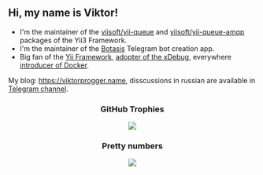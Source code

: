 ## Hi, my name is Viktor! 
- I'm the maintainer of the [yiisoft/yii-queue](https://github.com/yiisoft/yii-queue) and [yiisoft/yii-queue-amqp](https://github.com/yiisoft/yii-queue-amqp) packages of the Yii3 Framework.
- I'm the maintainer of the [Botasis](https://github.com/botasis) Telegram bot creation app.
- Big fan of the [Yii Framework](http://yiiframework.com/), [adopter of the xDebug](https://viktorprogger.name/posts/how-to-use-php-without-installing.html?utm_source=github), everywhere [introducer of Docker](https://viktorprogger.name/posts/xdebug-docker-config-example.html?utm_source=github).

My blog: https://viktorprogger.name, disscussions in russian are available in [Telegram channel](https://t.me/viktorprogger_channel_ru).

<h3 align="center">GitHub Trophies</h3>

<p align="center">
  <img align="center" src="https://github-profile-trophy.vercel.app/?username=viktorprogger&column=5&theme=onedark" />
</p>

<h3 align="center">Pretty numbers</h3>

<p align="center">
  <img align="center" src="https://github-readme-stats.vercel.app/api?username=viktorprogger&show_icons=true&count_private=true&theme=transparent" />
</p>
